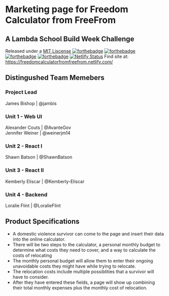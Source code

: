 
# Marketing page for Freedom Calculator from FreeFrom
## A Lambda School Build Week Challenge
Released under a [MIT Liscense](LICENSE)
[![forthebadge](https://forthebadge.com/images/badges/uses-html.svg)](https://forthebadge.com)
[![forthebadge](https://forthebadge.com/images/badges/uses-css.svg)](https://forthebadge.com)
[![forthebadge](https://forthebadge.com/images/badges/uses-git.svg)](https://forthebadge.com)
[![forthebadge](https://forthebadge.com/images/badges/designed-in-etch-a-sketch.svg)](https://forthebadge.com)
[![Netlify Status](https://api.netlify.com/api/v1/badges/23258144-df03-4b92-a63b-552348db23b8/deploy-status)](https://app.netlify.com/sites/freedomcalculatorfromfreefrom/deploys)
Find site at: https://freedomcalculatorfromfreefrom.netlify.com/

## Distingushed Team Memebers
### Project Lead
James Bishop | @jambis                  
### Unit 1 - Web UI
Alexander Couts | @AvanteGov                  
Jennifer Weiner | @weinerjm14                    
### Unit 2 - React I
Shawn Batson | @ShawnBatson                              
### Unit 3 - React II
Kemberly Eliscar | @Kemberly-Eliscar
### Unit 4 - Backend
Loralie Flint | @LoralieFlint 

## Product Specifications
* A domestic violence survivor can come to the page and insert their data into the online calculator.
* There will be two steps to the calculator, a personal monthly budget to determine what costs they need to cover, and a way to calculate the costs of relocating
* The monthly personal budget will allow them to enter their ongoing unavoidable costs they might have while trying to relocate.
* The relocation costs include multiple possiblities that a survivor will have to consider.
* After they have entered these fields, a page will show up combining their total monthly expenses plus the monthly cost of relocation.